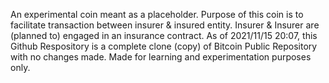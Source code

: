 An experimental coin meant as a placeholder.
Purpose of this coin is to facilitate transaction between insurer & insured entity.
Insurer & Insurer are (planned to) engaged in an insurance contract.
As of 2021/11/15 20:07, this Github Respository is a complete clone (copy) of Bitcoin Public Repository with no changes made.
Made for learning and experimentation purposes only.
